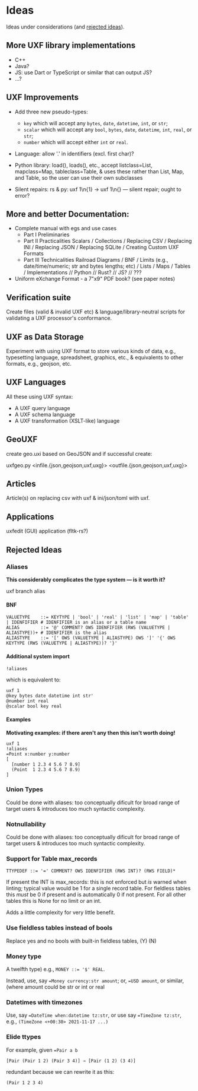 # Ideas

Ideas under considerations (and [rejected ideas](#rejected-ideas)).

## More UXF library implementations

- C++
- Java?
- JS: use Dart or TypeScript or similar that can output JS?
- ...?

## UXF Improvements

- Add three new pseudo-types:
    - `key` which will accept any ``bytes``, ``date``, ``datetime``,
      ``int``, or ``str``;
    - `scalar` which will accept any ``bool``, ``bytes``, ``date``,
      ``datetime``, ``int``, ``real``, or ``str``;
    - `number` which will accept either ``int`` or ``real``.

- Language: allow '.' in identifiers (excl. first char)?

- Python library: load(), loads(), etc., accept listclass=List,
  mapclass=Map, tableclass=Table, & uses these rather than List, Map, and
  Table, so the user can use their own subclasses

- Silent repairs: rs & py: uxf 1\n{1} → uxf 1\n{} — silent repair; ought to
  error?

## More and better Documentation:

- Complete manual with egs and use cases
    - Part I Preliminaries
    - Part II Practicalities
        Scalars / Collections / Replacing CSV / Replacing INI /
        Replacing JSON / Replacing SQLite / Creating Custom UXF Formats
    - Part III Technicalities
        Railroad Diagrams / BNF / Limits (e.g., date/time/numeric;
        str and bytes lengths; etc) / Lists / Maps / Tables /
        Implementations // Python // Rust? // JS? // ???
- Uniform eXchange Format - a 7"x9" PDF book? (see paper notes)

## Verification suite

Create files (valid & invalid UXF etc) & language/library-neutral scripts
for validating a UXF processor's conformance.

## UXF as Data Storage

Experiment with using UXF format to store various kinds of data, e.g.,
typesetting language, spreadsheet, graphics, etc., & equivalents to other
formats, e.g., geojson, etc.

## UXF Languages

All these using UXF syntax:

- A UXF query language
- A UXF schema language
- A UXF transformation (XSLT-like) language

## GeoUXF

create geo.uxi based on GeoJSON and if successful create:

   uxfgeo.py <infile.{json,geojson,uxf,uxg}> <outfile.{json,geojson,uxf,uxg}>

## Articles

Article(s) on replacing csv with uxf & ini/json/toml with uxf.

## Applications

uxfedit (GUI) application (fltk-rs?)

## Rejected Ideas

### Aliases

**This considerably complicates the type system — is it worth it?**

uxf branch alias

#### BNF

    VALUETYPE    ::= KEYTYPE | 'bool' | 'real' | 'list' | 'map' | 'table' | IDENFIFIER # IDENFIFIER is an alias or a table name
    ALIAS        ::= '@' COMMENT? OWS IDENFIFIER (RWS (VALUETYPE | ALIASTYPE))+ # IDENFIFIER is the alias
    ALIASTYPE    ::= '[' OWS (VALUETYPE | ALIASTYPE) OWS ']' '{' OWS KEYTYPE (RWS (VALUETYPE | ALIASTYPE))? '}'

#### Additional system import

    !aliases

which is equivalent to:

    uxf 1
    @key bytes date datetime int str'
    @number int real
    @scalar bool key real

#### Examples

**Motivating examples: if there aren't any then this isn't worth doing!**

    uxf 1
    !aliases
    =Point x:number y:number
    [
      [number 1 2.3 4 5.6 7 8.9]
      (Point  1 2.3 4 5.6 7 8.9)
    ]

### Union Types

Could be done with aliases: too conceptually dificult for broad range of
target users & introduces too much syntactic complexity.

### Notnullability

Could be done with aliases: too conceptually dificult for broad range of
target users & introduces too much syntactic complexity.

### Support for Table max\_records

	TTYPEDEF ::= '=' COMMENT? OWS IDENFIFIER (RWS INT)? (RWS FIELD)*

If present the INT is max\_records: this is not enforced but _is_ warned
when linting; typical value would be 1 for a single record table. For
fieldless tables this _must_ be 0 if present and is automatically 0 if not
present. For all other tables this is None for no limit or an int.

Adds a little complexity for very little benefit.

### Use fieldless tables instead of bools

Replace yes and no bools with built-in fieldless tables, (Y) (N)

### Money type

A twelfth type) e.g., `MONEY ::= '$' REAL`.

Instead, use, say ``=Money currency:str amount``; or, ``=USD amount``, or
similar, (where amount could be str or int or real

### Datetimes with timezones

Use, say ``=DateTime when:datetime tz:str``, or use say ``=TimeZone
tz:str``, e.g., ``(TimeZone <+00:30> 2021-11-17 ...)``

### Elide ttypes

For example, given ``=Pair a b``

    [Pair (Pair 1 2) (Pair 3 4)] → [Pair (1 2) (3 4)]

redundant because we can rewrite it as this:

    (Pair 1 2 3 4)
